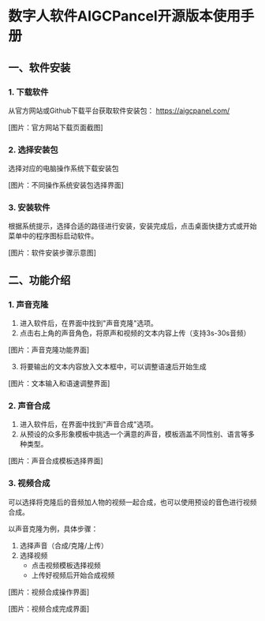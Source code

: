 # 数字人软件AIGCPancel开源版本使用手册

## 一、软件安装

### 1. 下载软件
从官方网站或Github下载平台获取软件安装包：
https://aigcpanel.com/

[图片：官方网站下载页面截图]

### 2. 选择安装包
选择对应的电脑操作系统下载安装包

[图片：不同操作系统安装包选择界面]

### 3. 安装软件
根据系统提示，选择合适的路径进行安装，安装完成后，点击桌面快捷方式或开始菜单中的程序图标启动软件。

[图片：软件安装步骤示意图]

## 二、功能介绍

### 1. 声音克隆
1. 进入软件后，在界面中找到"声音克隆"选项。
2. 点击右上角的声音角色，将原声和视频的文本内容上传（支持3s-30s音频）

[图片：声音克隆功能界面]

3. 将要输出的文本内容放入文本框中，可以调整语速后开始生成

[图片：文本输入和语速调整界面]

### 2. 声音合成
1. 进入软件后，在界面中找到"声音合成"选项。
2. 从预设的众多形象模板中挑选一个满意的声音，模板涵盖不同性别、语言等多种类型。

[图片：声音合成模板选择界面]

### 3. 视频合成
可以选择将克隆后的音频加人物的视频一起合成，也可以使用预设的音色进行视频合成。

以声音克隆为例，具体步骤：

1. 选择声音（合成/克隆/上传）
2. 选择视频
   - 点击视频模板选择视频
   - 上传好视频后开始合成视频

[图片：视频合成操作界面]

[图片：视频合成完成界面]



